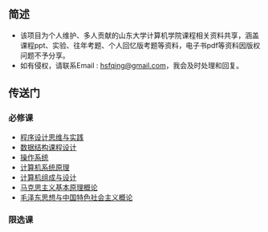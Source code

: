 ## 简述

* 该项目为个人维护、多人贡献的山东大学计算机学院课程相关资料共享，涵盖课程ppt、实验、往年考题、个人回忆版考题等资料，电子书pdf等资料因版权问题不予分享。
* 如有侵权，请联系Email : hsfqing@gmail.com，我会及时处理和回复。

## 传送门

### 必修课

* [程序设计思维与实践](https://github.com/J1aM1ng/ACMpractice)
* [数据结构课程设计](https://github.com/J1aM1ng/DS-courseDesign)
* [操作系统](./操作系统OS)
* [计算机系统原理](./计算机系统原理)
* [计算机组成与设计](./计算机组成与设计)
* [马克思主义基本原理概论](./马克思主义基本原理概论)
* [毛泽东思想与中国特色社会主义概论](./毛泽东思想与中国特色社会主义概论)

### 限选课

